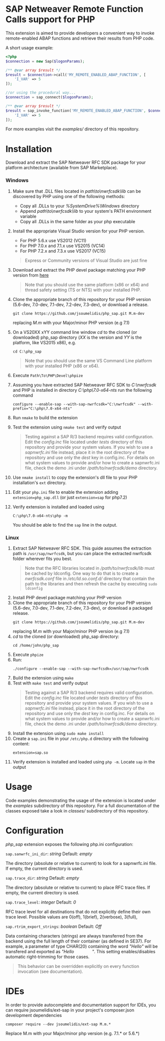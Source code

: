 SAP Netweaver Remote Function Calls support for PHP
===================

This extension is aimed to provide developers a convenient way to invoke remote-enabled ABAP functions
and retrieve their results from PHP code.

A short usage example:

```php
<?php
$connection = new Sap($logonParams);

/** @var array $result */
$result = $connection->call('MY_REMOTE_ENABLED_ABAP_FUNCTION', [
    'I_VAR' => 5
]);

//or using the procedural way...
$connection = sap_connect($logonParams);

/** @var array $result */
$result = sap_invoke_function('MY_REMOTE_ENABLED_ABAP_FUNCTION', $connection, [
    'I_VAR' => 5
]);
```

For more examples visit the *examples/* directory of this repository.

# Installation

Download and extract the SAP Netweaver RFC SDK package for your platform architecture
(available from SAP Marketplace).

### Windows

1. Make sure that .DLL files located in *path\to\nwrfcsdk\lib* can be discovered by PHP
	using one of the following methods:
	* Copy all .DLLs to your *%SystemDrive%\Windows* directory
	* Append *path\to\nwrfcsdk\lib* to your system's PATH environment variable
	* Copy all .DLLs in the same folder as your php executable
2. Install the appropriate Visual Studio version for your PHP version.
	* For PHP 5.6.x use VS2012 (VC11)
	* For PHP 7.0.x and 7.1.x use VS2015 (VC14)
	* For PHP 7.2.x and 7.3.x use VS2017 (VC15)
	> Express or Community versions of Visual Studio are just fine
3. Download and extract the PHP devel package matching your PHP version from [here](https://windows.php.net/downloads/releases/)
	> Note that you should use the same platform (x86 or x64) and thread safety setting (TS or NTS)
	with your installed PHP.
4. Clone the appropriate branch of this repository for your PHP version
	(5.6-dev, 7.0-dev, 7.1-dev, 7.2-dev, 7.3-dev), or download a release.
    ``` 
    git clone https://github.com/jsoumelidis/php_sap.git M.m-dev
    ```
    replacing *M.m* with your Major/minor PHP version (e.g 7.1)
    
5. On a VS20XX xYY command line window *cd* to the cloned (or downloaded) php_sap directory
	(*XX* is the version and *YY* is the platform, like VS2015 x86), e.g.
	```
	cd C:\php_sap
	```
	> Note that you should use the same VS Command Line platform with your installed PHP (x86 or x64).  
6. Execute `Path\To\PHP\Devel\phpize`
7. Assuming you have extracted SAP Netweaver RFC SDK to *C:\nwrfcsdk* and PHP is installed
	in directory *C:\php\7.0-x64-nts* run the following command
	```
	configure --enable-sap --with-sap-nwrfcsdk="C:\nwrfcsdk" --with-prefix="C:\php\7.0-x64-nts"
	```
8. Run `nmake` to build the extension
9. Test the extension using `nmake test` and verify output
	> Testing against a SAP R/3 backend requires valid configuration. Edit the *config.inc* file
	located under *tests* directory of this repository and provide your system values.
	If you wish to use a *sapnwrfc.ini* file instead, place it in the root directory of the
	repository and use only the *dest* key in config.inc. For details on what system values to provide
	and/or how to create a sapnwrfc.ini file, check the demo .ini under */path/to/nwrfcsdk/demo*
	directory.
10. Use `nmake install` to copy the extension's dll file to your PHP installation's `ext` directory.
11. Edit your `php.ini` file to enable the extension adding `extension=php_sap.dll`
	(or just `extension=sap` for php7.2)
12. Verify extension is installed and loaded using
	 ```
	 C:\php\7.0-x64-nts\php -m
	 ```
	 You should be able to find the `sap` line in the output.

### Linux

1. Extract SAP Netweaver RFC SDK. This guide assumes the extraction path is `/usr/sap/nwrfcsdk`, but
	you can place the extracted nwrfcsdk folder wherever fits you best.
	> Note that the RFC libraries located in */path/to/nwrfcsdk/lib* must be cached by ldconfig.
	One way to do that is to create a *nwrfcsdk.conf* file in */etc/ld.so.conf.d/* directory
	that contain the path to the libraries and then refresh the cache by executing `sudo ldconfig`
2. Install PHP devel package matching your PHP version
3. Clone the appropriate branch of this repository for your PHP version
   	(5.6-dev, 7.0-dev, 7.1-dev, 7.2-dev, 7.3-dev), or download a packaged release.
   	```
   	git clone https://github.com/jsoumelidis/php_sap.git M.m-dev
   	```
   	replacing *M.m* with your Major/minor PHP version (e.g 7.1)
4. *cd* to the cloned (or downloaded) php_sap directory:
   	```
   	cd /home/john/php_sap
   	```
5. Execute `phpize`
6. Run:
	```
	./configure --enable-sap --with-sap-nwrfcsdk=/usr/sap/nwrfcsdk
	```
7. Build the extension using `make`
8. Test with `make test` and verify output
	> Testing against a SAP R/3 backend requires valid configuration. Edit the *config.inc* file
	located under *tests* directory of this repository and provide your system values.
	If you wish to use a *sapnwrfc.ini* file instead, place it in the root directory of the
	repository and use only the *dest* key in config.inc. For details on what system values to provide
	and/or how to create a sapnwrfc.ini file, check the demo .ini under */path/to/nwrfcsdk/demo*
	directory.
9. Install the extension using `sudo make install`
10. Create a `sap.ini` file in your `/etc/php.d` directory with the following content:
	```
	extension=sap.so
	```
11. Verify extension is installed and loaded using `php -m`. Locate `sap` in the output


Usage
=====

Code examples demonstrating the usage of the extension is located under the *examples*
subdirectory of this repository. For a full documentation of the classes exposed take a look 
in *classes/* subdirectory of this repository.

Configuration
=============

*php_sap* extension exposes the following php.ini configuration:


`sap.sanwrfc_ini_dir`: *string* Default: *empty*

The directory (absolute or relative to current) to look for a sapnwrfc.ini file.
If empty, the current directory is used.

`sap.trace_dir`: *string* Default: *empty*

The directory (absolute or relative to current) to place RFC trace files.
If empty, the current directory is used.

`sap.trace_level`: *integer* Default: *0*

RFC trace level for all destinations that do not explicitly define their own trace level.
Possible values are 0(off), 1(brief), 2(verbose), 3(full),

`sap.rtrim_export_strings`: *boolean* Default: *Off*

Data containing characters (strings) are always transferred from the backend 
using the full length of their container (as defined in SE37). For example, a parameter of type 
CHAR(20) containing the word *"Hello"* will be transfered and exported as
*"Hello&nbsp;&nbsp;&nbsp;&nbsp;&nbsp;&nbsp;&nbsp;&nbsp;&nbsp;&nbsp;&nbsp;&nbsp;&nbsp;&nbsp;&nbsp;"*.
This setting enables/disables automatic right-trimming for those cases.
> This behavior can be overridden explicitly on every function invocation (see documentation).

IDEs
====

In order to provide autocomplete and documentation support for IDEs, you can require 
jsoumelidis/ext-sap in your project's composer.json development dependencies
```
composer require --dev jsoumelidis/ext-sap M.m.*
```
Replace M.m with your Major/minor php version (e.g. 7.1.* or 5.6.*)